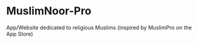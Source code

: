 # MuslimNoor-Pro
App/Website dedicated to religious Muslims (inspired by MuslimPro on the App Store)
